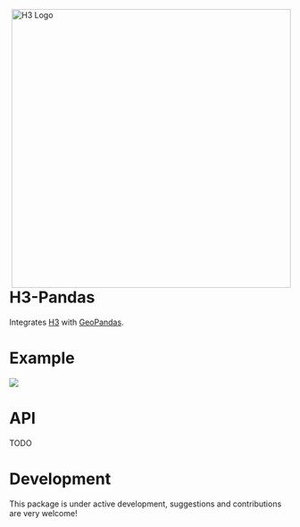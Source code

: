 <img align="right" src="https://i.imgur.com/OH8DoTA.png" alt="H3 Logo" width="500">

# H3-Pandas
Integrates [H3](https://github.com/uber/h3-py) with  [GeoPandas](https://github.com/geopandas/geopandas).

# Example
![](https://i.imgur.com/FLeAqjL.gif)

# API 
TODO

# Development
This package is under active development, suggestions and contributions are very welcome!